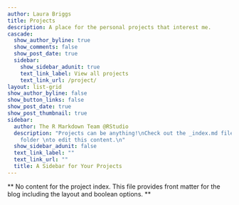 ```yaml
---
author: Laura Briggs
title: Projects
description: A place for the personal projects that interest me.
cascade:
  show_author_byline: true
  show_comments: false
  show_post_date: true
  sidebar:
    show_sidebar_adunit: true
    text_link_label: View all projects
    text_link_url: /project/
layout: list-grid
show_author_byline: false
show_button_links: false
show_post_date: true
show_post_thumbnail: true
sidebar:
  author: The R Markdown Team @RStudio
  description: "Projects can be anything!\nCheck out the _index.md file in the /project
    folder \nto edit this content.\n"
  show_sidebar_adunit: false
  text_link_label: ""
  text_link_url: ""
  title: A Sidebar for Your Projects
---
```


** No content for the project index. This file provides front matter for the blog including the layout and boolean options. **
